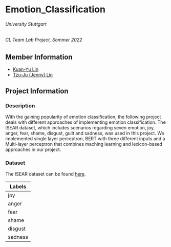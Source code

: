 # Emotion_Classification

###### University Stuttgart
###### CL Team Lab Project, Sommer 2022

## Member Information

* [Kuan-Yu Lin](https://github.com/kuan-yu-lin)
* [Tzu-Ju (Jenny) Lin](https://github.com/TzuJuLin)

## Project Information

### Description

With the gaining popularity of emotion classification, the following project deals with different approaches of implementing emotion classification. The ISEAR dataset, which includes scenarios regarding seven emotion, joy, anger, fear, shame, disgust, guilt and sadness, was used in this project. We implemented single layer perceptron, BERT with three different inputs and a Multi-layer perceptron that combines maching learning and lexicon-based approaches in our project. 

### Dataset

The ISEAR dataset can be found [here](https://www.unige.ch/cisa/research/materials-and-online-research/research-material/).

|Labels|
|------|
|joy|
|anger|
|fear|
|shame|
|disgust|
|sadness|





